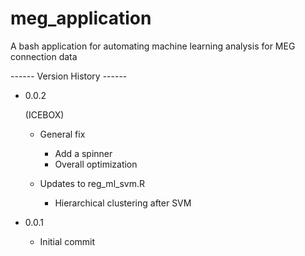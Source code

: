 # meg_application
A bash application for automating machine learning analysis for MEG connection data


 ------ Version History ------
 
- 0.0.2

  (ICEBOX)
  - General fix
    - Add a spinner
    - Overall optimization
  
  - Updates to reg_ml_svm.R
    - Hierarchical clustering after SVM
    

- 0.0.1

    - Initial commit
